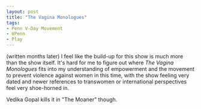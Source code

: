 ```yaml
---
layout: post
title: "The Vagina Monologues"
tags:
- Penn V-Day Movement
- UPenn
- Play
---
```

(written months later)
I feel like the build-up for this show is much more than the show itself. It's hard for me to figure out where *The Vagina Monologues* fits into my understanding of empowerment and the movement to prevent violence against women in this time, with the show feeling very dated and newer references to transwomen or international perspectives feel very shoe-horned in.

Vedika Gopal kills it in "The Moaner" though.
